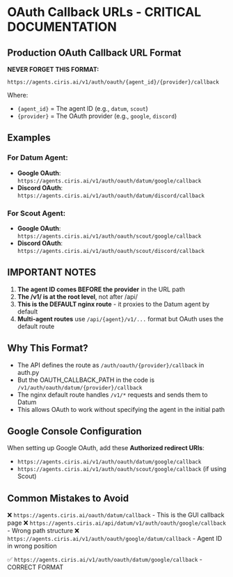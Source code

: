 # OAuth Callback URLs - CRITICAL DOCUMENTATION

## Production OAuth Callback URL Format

**NEVER FORGET THIS FORMAT:**

```
https://agents.ciris.ai/v1/auth/oauth/{agent_id}/{provider}/callback
```

Where:
- `{agent_id}` = The agent ID (e.g., `datum`, `scout`)
- `{provider}` = The OAuth provider (e.g., `google`, `discord`)

## Examples

### For Datum Agent:
- **Google OAuth**: `https://agents.ciris.ai/v1/auth/oauth/datum/google/callback`
- **Discord OAuth**: `https://agents.ciris.ai/v1/auth/oauth/datum/discord/callback`

### For Scout Agent:
- **Google OAuth**: `https://agents.ciris.ai/v1/auth/oauth/scout/google/callback`
- **Discord OAuth**: `https://agents.ciris.ai/v1/auth/oauth/scout/discord/callback`

## IMPORTANT NOTES

1. **The agent ID comes BEFORE the provider** in the URL path
2. **The /v1/ is at the root level**, not after /api/
3. **This is the DEFAULT nginx route** - it proxies to the Datum agent by default
4. **Multi-agent routes** use `/api/{agent}/v1/...` format but OAuth uses the default route

## Why This Format?

- The API defines the route as `/auth/oauth/{provider}/callback` in auth.py
- But the OAUTH_CALLBACK_PATH in the code is `/v1/auth/oauth/datum/{provider}/callback`
- The nginx default route handles `/v1/*` requests and sends them to Datum
- This allows OAuth to work without specifying the agent in the initial path

## Google Console Configuration

When setting up Google OAuth, add these **Authorized redirect URIs**:
- `https://agents.ciris.ai/v1/auth/oauth/datum/google/callback`
- `https://agents.ciris.ai/v1/auth/oauth/scout/google/callback` (if using Scout)

## Common Mistakes to Avoid

❌ `https://agents.ciris.ai/oauth/datum/callback` - This is the GUI callback page
❌ `https://agents.ciris.ai/api/datum/v1/auth/oauth/google/callback` - Wrong path structure
❌ `https://agents.ciris.ai/v1/auth/oauth/google/datum/callback` - Agent ID in wrong position

✅ `https://agents.ciris.ai/v1/auth/oauth/datum/google/callback` - CORRECT FORMAT